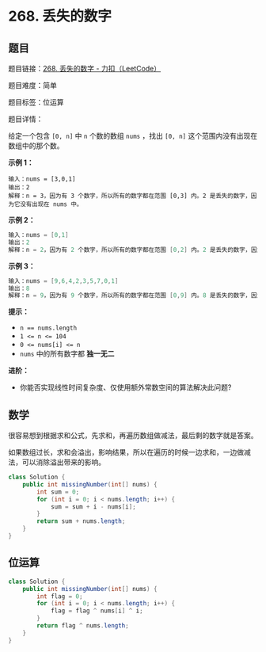 # 268. 丢失的数字

## 题目

题目链接：[268. 丢失的数字 - 力扣（LeetCode）](https://leetcode.cn/problems/missing-number/description/)

题目难度：简单

题目标签：位运算

题目详情：

给定一个包含 `[0, n]` 中 `n` 个数的数组 `nums` ，找出 `[0, n]` 这个范围内没有出现在数组中的那个数。

**示例 1：**

``` 
输入：nums = [3,0,1]
输出：2
解释：n = 3，因为有 3 个数字，所以所有的数字都在范围 [0,3] 内。2 是丢失的数字，因为它没有出现在 nums 中。
```

**示例 2：**

``` java
输入：nums = [0,1]
输出：2
解释：n = 2，因为有 2 个数字，所以所有的数字都在范围 [0,2] 内。2 是丢失的数字，因为它没有出现在 nums 中。
```

**示例 3：**

``` java
输入：nums = [9,6,4,2,3,5,7,0,1]
输出：8
解释：n = 9，因为有 9 个数字，所以所有的数字都在范围 [0,9] 内。8 是丢失的数字，因为它没有出现在 nums 中。
```

**提示：**

- `n == nums.length`
- `1 <= n <= 104`
- `0 <= nums[i] <= n`
- `nums` 中的所有数字都 **独一无二**

**进阶：**

- 你能否实现线性时间复杂度、仅使用额外常数空间的算法解决此问题?



## 数学

很容易想到根据求和公式，先求和，再遍历数组做减法，最后剩的数字就是答案。

如果数组过长，求和会溢出，影响结果，所以在遍历的时候一边求和，一边做减法，可以消除溢出带来的影响。

``` java
class Solution {
    public int missingNumber(int[] nums) {
        int sum = 0;
        for (int i = 0; i < nums.length; i++) {
            sum = sum + i - nums[i];
        }
        return sum + nums.length;
    }
}
```



## 位运算

``` java
class Solution {
    public int missingNumber(int[] nums) {
        int flag = 0;
        for (int i = 0; i < nums.length; i++) {
            flag = flag ^ nums[i] ^ i;
        }
        return flag ^ nums.length;
    }
}
```

